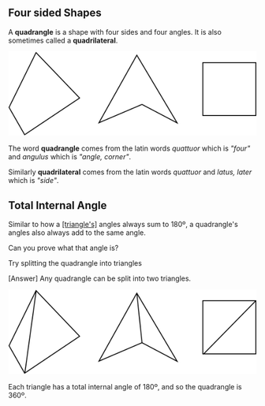 ## Four sided Shapes

A **quadrangle** is a shape with four sides and four angles. It is also sometimes called a **quadrilateral**.

![](examples.png)

The word **quadrangle** comes from the latin words _quattuor_ which is _"four"_ and _angulus_ which is _"angle, corner"_.

Similarly **quadrilateral** comes from the latin words _quattuor_ and _latus, later_ which is _"side"_.


## Total Internal Angle

Similar to how a [[triangle's]]((qr,'Math/Geometry_1/Triangles/base/AngleSum',#00756F)) angles always sum to 180º, a quadrangle's angles also always add to the same angle.

Can you prove what that angle is?

<hint>Try splitting the quadrangle into triangles</hint>

<hintLow>[Answer]
  Any quadrangle can be split into two triangles.

  ![](triangles.png)

  Each triangle has a total internal angle of 180º, and so the quadrangle is 360º.
</hintLow>